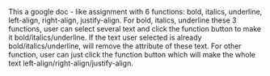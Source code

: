 This a google doc - like assignment with 6 functions: bold, italics, underline, left-align, right-align, justify-align.
For bold, italics, underline these 3 functions, user can select several text and click the function button to make it bold/italics/underline. If the text user selected is already bold/italics/underline, will remove the attribute of these text.
For other function, user can just click the function button which will make the whole text left-align/right-align/justify-align.
